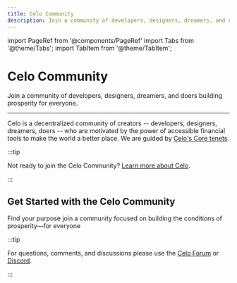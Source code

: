 ```yaml
---
title: Celo Community
description: Join a community of developers, designers, dreamers, and doers building prosperity for everyone.
---
```


import PageRef from '@components/PageRef'
import Tabs from '@theme/Tabs';
import TabItem from '@theme/TabItem';

# Celo Community

Join a community of developers, designers, dreamers, and doers building prosperity for everyone.

___

Celo is a decentralized community of creators -- developers, designers, dreamers, doers -- who are motivated by the power of accessible financial tools to make the world a better place. We are guided by [Celo's Core tenets](https://celo.org/community).

:::tip

Not ready to join the Celo Community? [Learn more about Celo](../../docs/welcome.md).

:::

## Get Started with the Celo Community

Find your purpose join a community focused on building the conditions of prosperity—for everyone

<PageRef url="/community/guidelines" pageName="Contributors" />
<PageRef url="/community/code-of-conduct" pageName="Code of Conduct" />
<PageRef url="/community/grant-playbook" pageName="Grant Playbook" />
<PageRef url="/community/release-process/README" pageName="Release Process" />
<PageRef url="/community/join-the-community" pageName="Join the Community" />

:::tip

For questions, comments, and discussions please use the [Celo Forum](https://forum.celo.org/) or [Discord](https://chat.celo.org/).

:::

